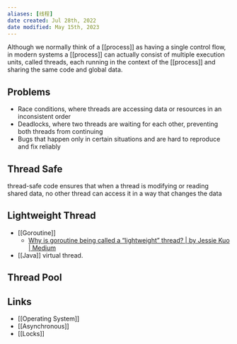 ```yaml
---
aliases: [线程]
date created: Jul 28th, 2022
date modified: May 15th, 2023
---
```


Although we normally think of a [[process]] as having a single control flow, in modern systems a [[process]] can actually consist of multiple execution units, called threads, each running in the context of the [[process]] and sharing the same code and global data.

## Problems
- Race conditions, where threads are accessing data or resources in an inconsistent order
- Deadlocks, where two threads are waiting for each other, preventing both threads from continuing
- Bugs that happen only in certain situations and are hard to reproduce and fix reliably  

## Thread Safe
thread-safe code ensures that when a thread is modifying or reading shared data, no other thread can access it in a way that changes the data

## Lightweight Thread
- [[Goroutine]]
	- [Why is goroutine being called a “lightweight” thread? | by Jessie Kuo | Medium](https://medium.com/@jessie_kuo/why-is-goroutine-being-called-a-lightweight-thread-46d70d198ad6)
- [[Java]] virtual thread.

## Thread Pool


## Links
- [[Operating System]]
- [[Asynchronous]]
- [[Locks]]